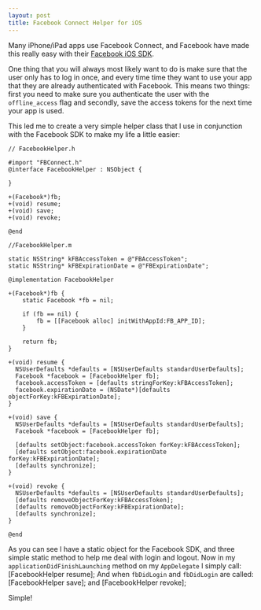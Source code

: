 ```yaml
---
layout: post
title: Facebook Connect Helper for iOS
---
```


Many iPhone/iPad apps use Facebook Connect, and Facebook have made this really easy with their [Facebook iOS SDK](https://github.com/facebook/facebook-ios-sdk).

One thing that you will always most likely want to do is make sure that the user only has to log in once, and every time time they want to use your app that they are already authenticated with Facebook. This means two things: first you need to make sure you authenticate the user with the `offline_access` flag and secondly, save the access tokens for the next time your app is used.

This led me to create a very simple helper class that I use in conjunction with the Facebook SDK to make my life a little easier:

	// FacebookHelper.h
	
	#import "FBConnect.h"
	@interface FacebookHelper : NSObject {
	
	}
	
	+(Facebook*)fb;
	+(void) resume;
	+(void) save;
	+(void) revoke;

	@end
	
	//FacebookHelper.m
	
	static NSString* kFBAccessToken = @"FBAccessToken";
	static NSString* kFBExpirationDate = @"FBExpirationDate";

	@implementation FacebookHelper

	+(Facebook*)fb {
		static Facebook *fb = nil;

		if (fb == nil) {
			fb = [[Facebook alloc] initWithAppId:FB_APP_ID];
		}

		return fb;
	}

	+(void) resume {
	  NSUserDefaults *defaults = [NSUserDefaults standardUserDefaults];
	  Facebook *facebook = [FacebookHelper fb];
	  facebook.accessToken = [defaults stringForKey:kFBAccessToken];
	  facebook.expirationDate = (NSDate*)[defaults objectForKey:kFBExpirationDate];
	}

	+(void) save {
	  NSUserDefaults *defaults = [NSUserDefaults standardUserDefaults];
	  Facebook *facebook = [FacebookHelper fb];

	  [defaults setObject:facebook.accessToken forKey:kFBAccessToken];
	  [defaults setObject:facebook.expirationDate forKey:kFBExpirationDate];
	  [defaults synchronize];
	}

	+(void) revoke {
	  NSUserDefaults *defaults = [NSUserDefaults standardUserDefaults];
	  [defaults removeObjectForKey:kFBAccessToken];
	  [defaults removeObjectForKey:kFBExpirationDate];
	  [defaults synchronize];
	}

	@end

As you can see I have a static object for the Facebook SDK, and three simple static method to help me deal with login and logout. Now in my `applicationDidFinishLaunching` method on my `AppDelegate` I simply call:
	[FacebookHelper resume];
And when `fbDidLogin` and `fbDidLogin` are called:
	[FacebookHelper save];
and
	[FacebookHelper revoke];

Simple!
